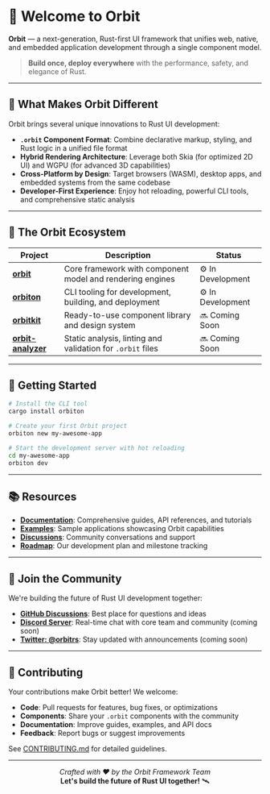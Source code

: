 # 🚀 Welcome to Orbit

**Orbit** — a next-generation, Rust-first UI framework that unifies web, native, and embedded application development through a single component model.

> **Build once, deploy everywhere** with the performance, safety, and elegance of Rust.

---

## 🔭 What Makes Orbit Different

Orbit brings several unique innovations to Rust UI development:

- **`.orbit` Component Format**: Combine declarative markup, styling, and Rust logic in a unified file format
- **Hybrid Rendering Architecture**: Leverage both Skia (for optimized 2D UI) and WGPU (for advanced 3D capabilities)
- **Cross-Platform by Design**: Target browsers (WASM), desktop apps, and embedded systems from the same codebase
- **Developer-First Experience**: Enjoy hot reloading, powerful CLI tools, and comprehensive static analysis

---

## 🧩 The Orbit Ecosystem

| Project | Description | Status |
|---------|-------------|--------|
| [**orbit**](https://github.com/orbitrs/orbit) | Core framework with component model and rendering engines | ⚙️ In Development |
| [**orbiton**](https://github.com/orbitrs/orbiton) | CLI tooling for development, building, and deployment | ⚙️ In Development |
| [**orbitkit**](https://github.com/orbitrs/orbitkit) | Ready-to-use component library and design system | 🔜 Coming Soon |
| [**orbit-analyzer**](https://github.com/orbitrs/orbit-analyzer) | Static analysis, linting and validation for `.orbit` files | 🔜 Coming Soon |

---

## 🚦 Getting Started

```bash
# Install the CLI tool
cargo install orbiton

# Create your first Orbit project
orbiton new my-awesome-app

# Start the development server with hot reloading
cd my-awesome-app
orbiton dev
```

---

## 📚 Resources

- **[Documentation](https://github.com/orbitrs/orbit/docs)**: Comprehensive guides, API references, and tutorials
- **[Examples](https://github.com/orbitrs/orbit/examples)**: Sample applications showcasing Orbit capabilities
- **[Discussions](https://github.com/orbitrs/orbit/discussions)**: Community conversations and support
- **[Roadmap](https://github.com/orbitrs/orbit#roadmap)**: Our development plan and milestone tracking

---

## 🤝 Join the Community

We're building the future of Rust UI development together:

- **[GitHub Discussions](https://github.com/orbitrs/orbit/discussions)**: Best place for questions and ideas
- **[Discord Server](#)**: Real-time chat with core team and community (coming soon)
- **[Twitter: @orbitrs](https://twitter.com/orbitrs)**: Stay updated with announcements (coming soon)

---

## 👥 Contributing

Your contributions make Orbit better! We welcome:

- **Code**: Pull requests for features, bug fixes, or optimizations
- **Components**: Share your `.orbit` components with the community
- **Documentation**: Improve guides, examples, and API docs
- **Feedback**: Report bugs or suggest improvements

See [CONTRIBUTING.md](https://github.com/orbitrs/orbit/CONTRIBUTING.md) for detailed guidelines.

---

<p align="center">
  <em>Crafted with ❤️ by the Orbit Framework Team</em><br>
  <strong>Let's build the future of Rust UI together!</strong> 🛰️
</p>
